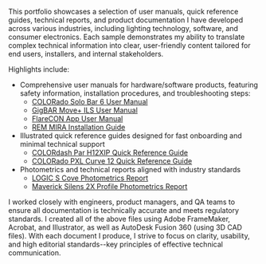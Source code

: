 This portfolio showcases a selection of user manuals, quick reference guides, technical reports, and product documentation I have developed across various industries, including lighting technology, software, and consumer electronics. Each sample demonstrates my ability to translate complex technical information into clear, user-friendly content tailored for end users, installers, and internal stakeholders.

Highlights include:

* Comprehensive user manuals for hardware/software products, featuring safety information, installation procedures, and troubleshooting steps:
     * [COLORado Solo Bar 6 User Manual](https://github.com/jdtibbrine/Portfolio/blob/ba04efa090ceff5eeba836b10f4efda1520f921d/COLORado_Solo_Bar_6_UM.pdf)
     * [GigBAR Move+ ILS User Manual](https://github.com/jdtibbrine/Portfolio/blob/09a05f0279651829ad65647b3d71d0f4f9cada05/GigBAR_MOVE_%2BILS_UM_EU_ML5_Rev3.pdf)
     * [FlareCON App User Manual](https://github.com/jdtibbrine/Portfolio/blob/5699e65a52afc6e1ef2dbc09023f47794366daae/FlareCon-App_UM_ML6_Rev3.pdf)
     * [REM MIRA Installation Guide](https://github.com/jdtibbrine/Portfolio/blob/5699e65a52afc6e1ef2dbc09023f47794366daae/REM_MIRA_Installation_Guide_Rev1-1.pdf)
* Illustrated quick reference guides designed for fast onboarding and minimal technical support
     * [COLORdash Par H12XIP Quick Reference Guide](https://github.com/jdtibbrine/Portfolio/blob/09a05f0279651829ad65647b3d71d0f4f9cada05/COLORdash_Par_H12XIP_QRG_ML5_Rev2.pdf)
     * [COLORado PXL Curve 12 Quick Reference Guide](https://github.com/jdtibbrine/Portfolio/blob/5699e65a52afc6e1ef2dbc09023f47794366daae/COLORado-PXL-Curve-12_QRG_ML5_Rev3.pdf)
* Photometrics and technical reports aligned with industry standards
     * [LOGIC S Cove Photometrics Report](https://github.com/jdtibbrine/Portfolio/blob/5699e65a52afc6e1ef2dbc09023f47794366daae/Logic%20Cove%20S_Photometrics%20Report.pdf)
     * [Maverick Silens 2X Profile Photometrics Report](https://github.com/jdtibbrine/Portfolio/blob/5699e65a52afc6e1ef2dbc09023f47794366daae/Maverick-Silens-2X-Profile_Photometrics-Report.pdf)

I worked closely with engineers, product managers, and QA teams to ensure all documentation is technically accurate and meets regulatory standards. I created all of the above files using Adobe FrameMaker, Acrobat, and Illustrator, as well as AutoDesk Fusion 360 (using 3D CAD files). With each document I produce, I strive to focus on clarity, usability, and high editorial standards--key principles of effective technical communication.
